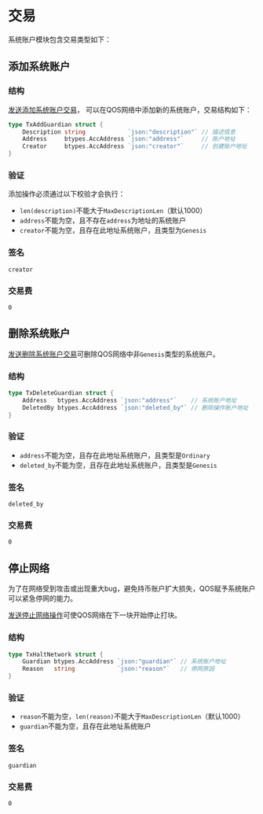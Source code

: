# 交易

系统账户模块包含交易类型如下：

## 添加系统账户

### 结构
[发送添加系统账户交易](../../command/qoscli.md#添加系统账户)， 可以在QOS网络中添加新的系统账户，交易结构如下：
```go
type TxAddGuardian struct {
	Description string            `json:"description"` // 描述信息
	Address     btypes.AccAddress `json:"address"`     // 账户地址
	Creator     btypes.AccAddress `json:"creator"`     // 创建账户地址
}
```

### 验证

添加操作必须通过以下校验才会执行：
- `len(description)`不能大于`MaxDescriptionLen`（默认1000）
- `address`不能为空，且不存在`address`为地址的系统账户
- `creator`不能为空，且存在此地址系统账户，且类型为`Genesis`

### 签名

`creator`

### 交易费

`0`

## 删除系统账户

[发送删除系统账户交易](../../command/qoscli.md#删除系统账户)可删除QOS网络中非`Genesis`类型的系统账户。

### 结构

```go
type TxDeleteGuardian struct {
	Address   btypes.AccAddress `json:"address"`    // 系统账户地址
	DeletedBy btypes.AccAddress `json:"deleted_by"` // 删除操作账户地址
}
```

### 验证

- `address`不能为空，且存在此地址系统账户，且类型是`Ordinary`
- `deleted_by`不能为空，且存在此地址系统账户，且类型是`Genesis`

### 签名

`deleted_by`

### 交易费

`0`

## 停止网络

为了在网络受到攻击或出现重大bug，避免持币账户扩大损失，QOS赋予系统账户可以紧急停网的能力。

[发送停止网络操作](../../command/qoscli.md#停止网络)可使QOS网络在下一块开始停止打块。

### 结构

```go
type TxHaltNetwork struct {
	Guardian btypes.AccAddress `json:"guardian"` // 系统账户地址
	Reason   string            `json:"reason"`   // 停网原因
}
```

### 验证

- `reason`不能为空，`len(reason)`不能大于`MaxDescriptionLen`（默认1000）
- `guardian`不能为空，且存在此地址系统账户

### 签名

`guardian`

### 交易费

`0`